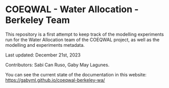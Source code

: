 # COEQWAL - Water Allocation - Berkeley Team

This repository is a first attempt to keep track of the modelling experiments run for the Water Allocation team of the COEQWAL project, as well as the modelling and experiments metadata. 

Last updated: December 21st, 2023

Contributors: Sabi Can Ruso, Gaby May Lagunes.

You can see the current state of the documentation in this website: https://gabyml.github.io/coeqwal-berkeley-wa/
